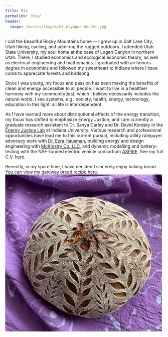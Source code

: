 ```yaml
---
title: Bio
permalink: /bio/
header:
  image: /assets/images/mt_olympus-header.jpg
---
```


I call the beautiful Rocky Mountains home -- I grew up in Salt Lake City, Utah hiking, cycling, and admiring the rugged outdoors. I attended Utah State University, my soul home at the base of Logan Canyon in northern Utah. There, I studied economics and ecological economic theory, as well as electrical engineering and mathematics. I graduated with an honors degree in economics and followed my sweetheart to Indiana where I have come to appreciate forests and birdsong.

Since I was young, my focus and passion has been making the benefits of clean and energy accessible to all people. I want to live in a healthier harmony with my community(ies), which I believe necessarily includes the natural world. I see systems, e.g., society, health, energy, technology, education in this light: all life is interdependent.

As I have learned more about distributional effects of the energy transition, my focus has shifted to emphasize Energy Justice, and I am currently a graduate research assistant to Dr. Sanya Carley and Dr. David Konisky in the [Energy Justice Lab](https://energyjustice.indiana.edu/) at Indiana University. Various research and professional opportunities have lead me to this current pursuit, including utility ratepayer advocacy work with [Dr. Ezra Hausman](https://www.ezrahausman.com/), building energy and design engineering with [McKinstry Co. LLC](https://www.mckinstry.com/), and dynamic modelling and battery-testing with the NSF-funded electric vehicle consortium [ASPIRE](https://aspire.usu.edu/). See my full C.V. [here](/_vita/alder_jacob_20211118.pdf "Current C.V.").

Recently, in my spare time, I have decided I sincerely enjoy baking bread. You can view my gateway bread recipe [here](/assets/recipes/GATEWAY_BREAD_JCA.pdf).
![Sourdough Bread](/assets/images/gateway_bread.jpg "Gateway Bread")
